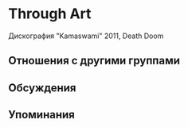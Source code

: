 # Through Art

Дискография
"Kamaswami" 2011, Death Doom

## Отношения с другими группами


## Обсуждения


## Упоминания

